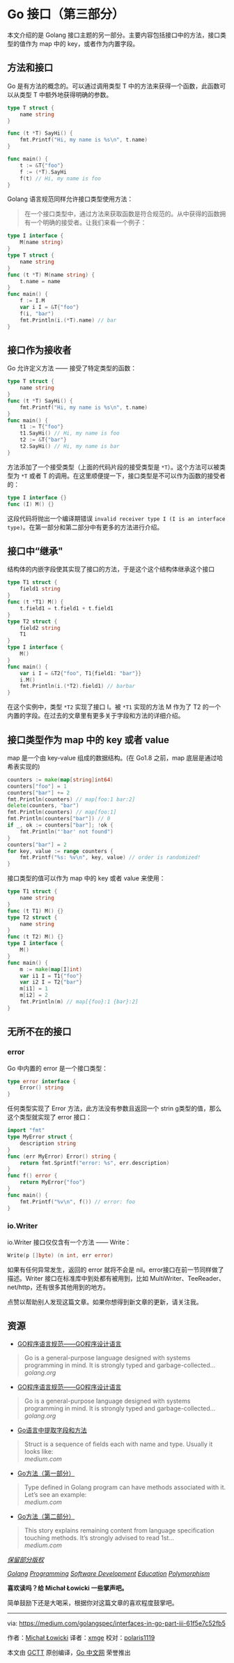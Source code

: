 # Go 接口（第三部分）

本文介绍的是 Golang 接口主题的另一部分。主要内容包括接口中的方法，接口类型的值作为 map 中的 key，或者作为内置字段。

## 方法和接口

Go 是有方法的概念的。可以通过调用类型 T 中的方法来获得一个函数，此函数可以从类型 T 中额外地获得明确的参数。

```go
type T struct {
    name string
}

func (t *T) SayHi() {
    fmt.Printf("Hi, my name is %s\n", t.name)
}

func main() {
    t := &T{"foo"}
    f := (*T).SayHi
    f(t) // Hi, my name is foo
}
```

Golang 语言规范同样允许接口类型使用方法：

> 在一个接口类型中，通过方法来获取函数是符合规范的。从中获得的函数拥有一个明确的接受者。让我们来看一个例子：

```go
type I interface {
    M(name string)
}
type T struct {
    name string
}
func (t *T) M(name string) {
    t.name = name
}
func main() {
    f := I.M
    var i I = &T{"foo"}
    f(i, "bar")
    fmt.Println(i.(*T).name) // bar
}
```

## 接口作为接收者

Go 允许定义方法 —— 接受了特定类型的函数：

```go
type T struct {
    name string
}
func (t *T) SayHi() {
    fmt.Printf("Hi, my name is %s\n", t.name)
}
func main() {
    t1 := T{"foo"}
    t1.SayHi() // Hi, my name is foo
    t2 := &T{"bar"}
    t2.SayHi() // Hi, my name is bar
}
```

方法添加了一个接受类型（上面的代码片段的接受类型是 `*T`）。这个方法可以被类型为 `*T` 或者 T 的调用。在这里顺便提一下，接口类型是不可以作为函数的接受者的：

```go
type I interface {}
func (I) M() {}
```

这段代码将抛出一个编译期错误 `invalid receiver type I (I is an interface type)`。在第一部分和第二部分中有更多的方法进行介绍。

## 接口中“继承"

结构体的内嵌字段使其实现了接口的方法，于是这个这个结构体继承这个接口

```go
type T1 struct {
    field1 string
}
func (t *T1) M() {
    t.field1 = t.field1 + t.field1
}
type T2 struct {
    field2 string
    T1
}
type I interface {
    M()
}
func main() {
    var i I = &T2{"foo", T1{field1: "bar"}}
    i.M()
    fmt.Println(i.(*T2).field1) // barbar
}
```

在这个实例中，类型 `*T2` 实现了接口 I。被 `*T1` 实现的方法 M 作为了 T2 的一个内置的字段。在过去的文章里有更多关于字段和方法的详细介绍。

## 接口类型作为 map 中的 key 或者 value

map 是一个由 key-value 组成的数据结构。(在 Go1.8 之前，map 底层是通过哈希表实现的)

```go
counters := make(map[string]int64)
counters["foo"] = 1
counters["bar"] += 2
fmt.Println(counters) // map[foo:1 bar:2]
delete(counters, "bar")
fmt.Println(counters) // map[foo:1]
fmt.Println(counters["bar"]) // 0
if _, ok := counters["bar"]; !ok {
    fmt.Println("'bar' not found")
}
counters["bar"] = 2
for key, value := range counters {
    fmt.Printf("%s: %v\n", key, value) // order is randomized!
}
```

接口类型的值可以作为 map 中的 key 或者 value 来使用：

```go
type T1 struct {
    name string
}
func (t T1) M() {}
type T2 struct {
    name string
}
func (t T2) M() {}
type I interface {
    M()
}
func main() {
    m := make(map[I]int)
    var i1 I = T1{"foo"}
    var i2 I = T2{"bar"}
    m[i1] = 1
    m[i2] = 2
    fmt.Println(m) // map[{foo}:1 {bar}:2]
}
```

## 无所不在的接口

### error

Go 中内置的 error 是一个接口类型：

```go
type error interface {
	Error() string
}
```

任何类型实现了 Error 方法，此方法没有参数且返回一个 strin g类型的值，那么这个类型就实现了 error 接口：

```go
import "fmt"
type MyError struct {
    description string
}
func (err MyError) Error() string {
    return fmt.Sprintf("error: %s", err.description)
}
func f() error {
    return MyError{"foo"}
}
func main() {
    fmt.Printf("%v\n", f()) // error: foo
}
```

### io.Writer

io.Writer 接口仅仅含有一个方法 —— Write：

```go
Write(p []byte) (n int, err error)
```

如果有任何异常发生，返回的 error 就将不会是 nil。error接口在前一节同样做了描述。Writer 接口在标准库中到处都有被用到，比如 MultiWriter、TeeReader、net/http，还有很多其他用到的地方。

点赞以帮助别人发现这篇文章。如果你想得到新文章的更新，请关注我。

## 资源
- [GO程序语言规范——GO程序设计语言](https://golang.org/ref/spec#Method_expressions)
> Go is a general-purpose language designed with systems programming in mind. It is strongly typed and garbage-collected…
<br>*golang.org*

- [GO程序语言规范——GO程序设计语言](https://golang.org/ref/spec#Errors)
> Go is a general-purpose language designed with systems programming in mind. It is strongly typed and garbage-collected…
<br>*golang.org*

- [Go语言中提取字段和方法](https://medium.com/golangspec/promoted-fields-and-methods-in-go-4e8d7aefb3e3)
> Struct is a sequence of fields each with name and type. Usually it looks like:
<br>*medium.com*

- [Go方法（第一部分）](https://medium.com/golangspec/methods-in-go-part-i-a4e575dff860)
> Type defined in Golang program can have methods associated with it. Let’s see an example:
<br>*medium.com*

- [Go方法（第二部分）](https://medium.com/golangspec/methods-in-go-part-ii-2b4cc42c5cb6)
> This story explains remaining content from language specification touching methods. It’s strongly advised to read 1st…
<br>*medium.com*

*[保留部分版权](http://creativecommons.org/licenses/by/4.0/)*

*[Golang](https://medium.com/tag/golang?source=post)*
*[Programming](https://medium.com/tag/programming?source=post)*
*[Software Development](https://medium.com/tag/software-development?source=post)*
*[Education](https://medium.com/tag/education?source=post)*
*[Polymorphism](https://medium.com/tag/polymorphism?source=post)*

**喜欢读吗？给 Michał Łowicki 一些掌声吧。**

简单鼓励下还是大喝采，根据你对这篇文章的喜欢程度鼓掌吧。

---

via: https://medium.com/golangspec/interfaces-in-go-part-iii-61f5e7c52fb5

作者：[Michał Łowicki](https://medium.com/@mlowicki)
译者：[xmge](https://github.com/xmge)
校对：[polaris1119](https://github.com/polaris1119)

本文由 [GCTT](https://github.com/studygolang/GCTT) 原创编译，[Go 中文网](https://studygolang.com/) 荣誉推出
